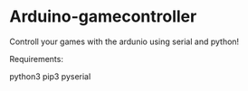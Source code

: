# Arduino-gamecontroller
Controll your games with the ardunio using serial and python!

Requirements:

python3
pip3
pyserial

